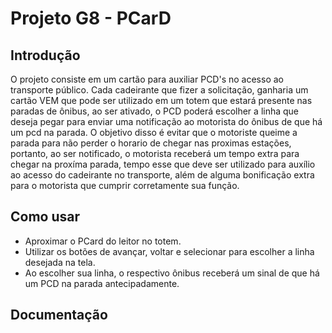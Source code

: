 # Projeto G8 - PCarD
## Introdução
O projeto consiste em um cartão para auxiliar PCD's no acesso ao transporte público. Cada cadeirante que fizer a solicitação, ganharia um cartão VEM que pode ser utilizado em um totem que estará presente nas paradas de ônibus, ao ser ativado, o PCD poderá escolher a linha que deseja pegar para enviar uma notificação ao motorista do ônibus de que há um pcd na parada. O objetivo disso é evitar que o motoriste queime a parada para não perder o horario de chegar nas proximas estações, portanto, ao ser notificado, o motorista receberá um tempo extra para chegar na proxíma parada, tempo esse que deve ser utilizado para auxílio ao acesso do cadeirante no transporte, além de alguma bonificação extra para o motorista que cumprir corretamente sua função.

## Como usar
- Aproximar o PCard do leitor no totem.
- Utilizar os botões de avançar, voltar e selecionar para escolher a linha desejada na tela.
- Ao escolher sua linha, o respectivo ônibus receberá um sinal de que há um PCD na parada antecipadamente.

## Documentação
